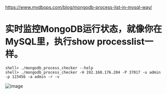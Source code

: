https://www.mydbops.com/blog/mongodb-process-list-in-mysql-way/

# 实时监控MongoDB运行状态，就像你在MySQL里，执行show processlist一样。
  
```
shell> ./mongodb_process_checker --help
shell> ./mongodb_process_checker -H 192.168.176.204 -P 37017 -u admin -p 123456 -a admin -r -v
```
![image](https://github.com/hcymysql/mongodb_process_checker/assets/19261879/8bdb4a0f-5c6c-424b-8a8c-a05f8bed2741)
